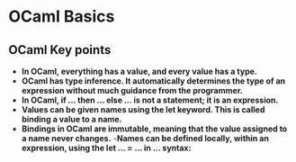 # OCaml Basics

## OCaml Key points

- **In OCaml, everything has a value, and every value has a type.**
- **OCaml has type inference. It automatically determines the type of an expression without much guidance from the programmer.**
- **In OCaml, if … then … else … is not a statement; it is an expression.**
- **Values can be given names using the let keyword. This is called binding a value to a name.**
- **Bindings in OCaml are immutable, meaning that the value assigned to a name never changes.**
-**Names can be defined locally, within an expression, using the let … = … in … syntax:**
